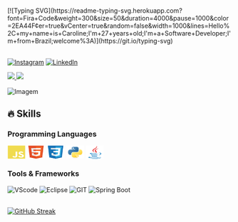 <br>
<br>
[![Typing SVG](https://readme-typing-svg.herokuapp.com?font=Fira+Code&weight=300&size=50&duration=4000&pause=1000&color=2EA44F&center=true&vCenter=true&random=false&width=1000&lines=Hello%2C+my+name+is+Caroline;I'm+27+years+old;I'm+a+Software+Developer;I'm+from+Brazil;welcome%3A)](https://git.io/typing-svg)


<br>
<br>

<!-- Links -->
[![Instagram](https://img.shields.io/badge/Instagram-E4405F?style=for-the-badge&logo=instagram&logoColor=white)](https://www.instagram.com/s-alexandro.s/)
[![LinkedIn](https://img.shields.io/badge/LinkedIn-0077B5?style=for-the-badge&logo=linkedin&logoColor=white)](https://www.linkedin.com/in/alexandro-santos-033280277/)

<!-- GithubStats -->
<div>
  <a href="https://github.com/Alexandro-s">
    <img height="180em" src="https://github-readme-stats.vercel.app/api?username=Alexandro-s&show_icons=true&theme=merko&include_all_commits=true&count_private=true"/>
    <img height="180em" src="https://github-readme-stats.vercel.app/api/top-langs/?username=Alexandro-s&layout=compact&langs_count=6&theme=merko"/>
  </a>
</div>

<!-- Portfolio -->


<!-- GIF -->
<p align="left">
  <img align="center" src="https://github.com/VariableBee/VariableBee/assets/77739311/4e9f41af-6b57-49a7-b15a-74322e96b4d7" alt="Imagem">
</p>

## 🔥 Skills
<!-- Skills: Programming Languages -->
<div style="flex-basis: 48%;">
  <h3>Programming Languages</h3>
  <img align="center" alt="Js" height="30" width="40" src="https://raw.githubusercontent.com/devicons/devicon/master/icons/javascript/javascript-plain.svg">
  <img align="center" alt="HTML" height="30" width="40" src="https://raw.githubusercontent.com/devicons/devicon/master/icons/html5/html5-original.svg">
  <img align="center" alt="CSS" height="30" width="40" src="https://raw.githubusercontent.com/devicons/devicon/master/icons/css3/css3-original.svg">
  <img align="center" alt="Python" height="30" width="40" src="https://raw.githubusercontent.com/devicons/devicon/master/icons/python/python-original.svg">
  <img align="center" alt="Java" height="30" width="40" src="https://raw.githubusercontent.com/devicons/devicon/master/icons/java/java-original.svg">
</div>
 
<!-- Skills: Tools & Frameworks -->
<div style="flex-basis: 48%;">
  <h3>Tools & Frameworks</h3>
  <img align="center" alt="VScode" height="30" width="40" src="https://cdn.jsdelivr.net/gh/devicons/devicon/icons/vscode/vscode-original.svg">
  <img align="center" alt="Eclipse" height="30" width="40" src="https://cdn.jsdelivr.net/gh/devicons/devicon/icons/eclipse/eclipse-original.svg">
  <img align="center" alt="GIT" height="30" width="40" src="https://cdn.jsdelivr.net/gh/devicons/devicon/icons/git/git-original.svg">
  <img align="center" alt="Spring Boot" height="30" width="40" src="https://cdn.jsdelivr.net/gh/devicons/devicon/icons/spring/spring-original.svg">
</div>

<br>

<div>

[![GitHub Streak](https://github-readme-streak-stats.herokuapp.com?user=Alexandro-s&theme=gotham&locale=pt_BR&date_format=n%2Fj%5B%2FY%5D&card_width=900)](https://git.io/streak-stats)

</div>
